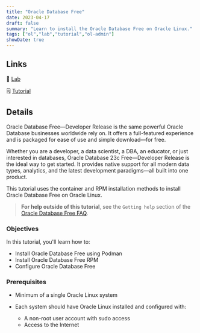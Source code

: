 ```yaml
---
title: "Oracle Database Free"
date: 2023-04-17
draft: false
summary: "Learn to install the Oracle Database Free on Oracle Linux."
tags: ["ol","lab","tutorial","ol-admin"]
showDate: true
---
```


## Links

:crescent_moon: [Lab](https://luna.oracle.com/lab/8dd46cea-3e27-4774-bb12-fc97a4babe06)

:spiral_notepad: [Tutorial](https://docs.oracle.com/en/learn/ol-db-free)

## Details

Oracle Database Free—Developer Release is the same powerful Oracle Database businesses worldwide rely on. It offers a full-featured experience and is packaged for ease of use and simple download—for free.

Whether you are a developer, a data scientist, a DBA, an educator, or just interested in databases, Oracle Database 23c Free—Developer Release is the ideal way to get started. It provides native support for all modern data types, analytics, and the latest development paradigms—all built into one product.

This tutorial uses the container and RPM installation methods to install Oracle Database Free on Oracle Linux.

> **For help outside of this tutorial**, see the `Getting help` section of the [Oracle Database Free FAQ](https://www.oracle.com/database/free/faq/).

### Objectives

In this tutorial, you'll learn how to:

- Install Oracle Database Free using Podman
- Install Oracle Database Free RPM
- Configure Oracle Database Free

### Prerequisites

- Minimum of a single Oracle Linux system

- Each system should have Oracle Linux installed and configured with:
    - A non-root user account with sudo access
    - Access to the Internet